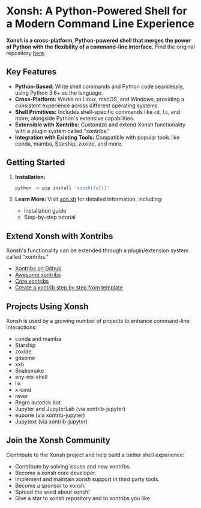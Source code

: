 # Xonsh: A Python-Powered Shell for a Modern Command Line Experience

**Xonsh is a cross-platform, Python-powered shell that merges the power of Python with the flexibility of a command-line interface.** Find the original repository [here](https://github.com/xonsh/xonsh).

## Key Features

*   **Python-Based:** Write shell commands and Python code seamlessly, using Python 3.6+ as the language.
*   **Cross-Platform:** Works on Linux, macOS, and Windows, providing a consistent experience across different operating systems.
*   **Shell Primitives:** Includes shell-specific commands like `cd`, `ls`, and more, alongside Python's extensive capabilities.
*   **Extensible with Xontribs:** Customize and extend Xonsh functionality with a plugin system called "xontribs."
*   **Integration with Existing Tools:** Compatible with popular tools like conda, mamba, Starship, zoxide, and more.

## Getting Started

1.  **Installation:**

    ```bash
    python -m pip install 'xonsh[full]'
    ```

2.  **Learn More:** Visit [xon.sh](https://xon.sh) for detailed information, including:

    *   Installation guide
    *   Step-by-step tutorial

## Extend Xonsh with Xontribs

Xonsh's functionality can be extended through a plugin/extension system called "xontribs."

*   [Xontribs on Github](https://github.com/topics/xontrib)
*   [Awesome xontribs](https://github.com/xonsh/awesome-xontribs)
*   [Core xontribs](https://xon.sh/api/_autosummary/xontribs/xontrib.html)
*   [Create a xontrib step by step from template](https://github.com/xonsh/xontrib-template)

## Projects Using Xonsh

Xonsh is used by a growing number of projects to enhance command-line interactions:

*   conda and mamba
*   Starship
*   zoxide
*   gitsome
*   xxh
*   Snakemake
*   any-nix-shell
*   lix
*   x-cmd
*   rever
*   Regro autotick bot
*   Jupyter and JupyterLab (via xontrib-jupyter)
*   euporie (via xontrib-jupyter)
*   Jupytext (via xontrib-jupyter)

## Join the Xonsh Community

Contribute to the Xonsh project and help build a better shell experience:

*   Contribute by solving issues and new xontribs.
*   Become a xonsh core developer.
*   Implement and maintain xonsh support in third party tools.
*   Become a sponsor to xonsh.
*   Spread the word about xonsh!
*   Give a star to xonsh repository and to xontribs you like.